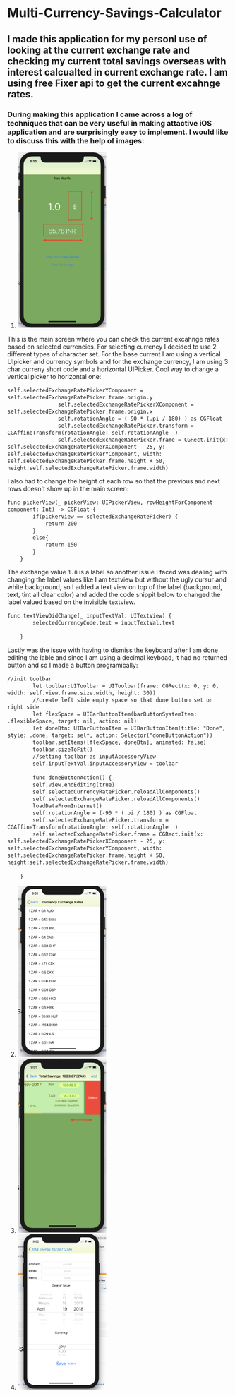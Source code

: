 # Multi-Currency-Savings-Calculator

## I made this application for my personl use of looking at the current exchange rate and checking my current total savings overseas with interest calcualted in current exchange rate. I am using free Fixer api to get the current excahnge rates.

### During making this application I came across a log of techniques that can be very useful in making attactive iOS application and are surprisingly easy to implement. I would like to discuss this with the help of images:

1. <img src=https://github.com/ShubhChopra/Multi-Currency-Savings-Calculator/blob/master/imgs/img1.png width="200"> 

This is the main screen where you can check the current excahnge rates based on selected currencies. For selecting currency I decided to use 2 different types of character set. For the base current I am using a vertical UIpicker and currency symbols and for the exchange currency, I am using 3 char curreny short code and a horizontal UIPicker. 
Cool way to change a vertical picker to horizontal one:

```
self.selectedExchangeRatePickerYComponent = self.selectedExchangeRatePicker.frame.origin.y
                self.selectedExchangeRatePickerXComponent = self.selectedExchangeRatePicker.frame.origin.x
                self.rotationAngle = (-90 * (.pi / 180) ) as CGFloat
                self.selectedExchangeRatePicker.transform = CGAffineTransform(rotationAngle: self.rotationAngle  )
                self.selectedExchangeRatePicker.frame = CGRect.init(x: self.selectedExchangeRatePickerXComponent - 25, y: self.selectedExchangeRatePickerYComponent, width: self.selectedExchangeRatePicker.frame.height + 50, height:self.selectedExchangeRatePicker.frame.width)
```
I also had to change the height of each row so that the previous and next rows doesn't show up in the main screen:

```
func pickerView(_ pickerView: UIPickerView, rowHeightForComponent component: Int) -> CGFloat {
        if(pickerView == selectedExchangeRatePicker) {
            return 200
        }
        else{
            return 150
        }
    }
```
The exchange value `1.0` is a label so another issue I faced was dealing with changing the label values like I am textview but without the ugly cursur and white background, so I added a text view on top of the label (background, text, tint all clear color) and added the code snippit below to changed the label valued based on the invisible textview.

```
func textViewDidChange(_ inputTextVal: UITextView) {
        selectedCurrencyCode.text = inputTextVal.text
        
    }
 ```
Lastly was the issue with having to dismiss the keyboard after I am done editing the lable and since I am using a decimal keyboad, it had no returned button and so I made a button programically:

```
//init toolbar
        let toolbar:UIToolbar = UIToolbar(frame: CGRect(x: 0, y: 0,  width: self.view.frame.size.width, height: 30))
        //create left side empty space so that done button set on right side
        let flexSpace = UIBarButtonItem(barButtonSystemItem:    .flexibleSpace, target: nil, action: nil)
        let doneBtn: UIBarButtonItem = UIBarButtonItem(title: "Done", style: .done, target: self, action: Selector("doneButtonAction"))
        toolbar.setItems([flexSpace, doneBtn], animated: false)
        toolbar.sizeToFit()
        //setting toolbar as inputAccessoryView
        self.inputTextVal.inputAccessoryView = toolbar
        
        func doneButtonAction() {
        self.view.endEditing(true)
        self.selectedCurrencyRatePicker.reloadAllComponents()
        self.selectedExchangeRatePicker.reloadAllComponents()
        loadDataFromInternet()
        self.rotationAngle = (-90 * (.pi / 180) ) as CGFloat
        self.selectedExchangeRatePicker.transform = CGAffineTransform(rotationAngle: self.rotationAngle  )
        self.selectedExchangeRatePicker.frame = CGRect.init(x: self.selectedExchangeRatePickerXComponent - 25, y: self.selectedExchangeRatePickerYComponent, width: self.selectedExchangeRatePicker.frame.height + 50, height:self.selectedExchangeRatePicker.frame.width)
        
    }
```

2. <img src=https://github.com/ShubhChopra/Multi-Currency-Savings-Calculator/blob/master/imgs/img2.png width="200">
3. <img src=https://github.com/ShubhChopra/Multi-Currency-Savings-Calculator/blob/master/imgs/img3.png width="200">
4. <img src=https://github.com/ShubhChopra/Multi-Currency-Savings-Calculator/blob/master/imgs/img4.png width="200">

